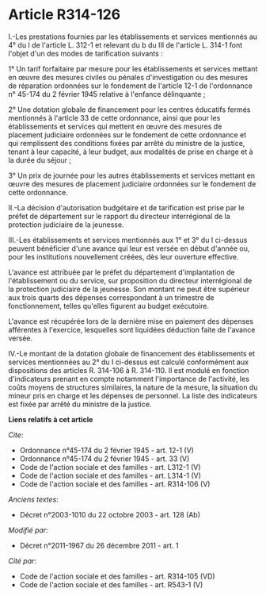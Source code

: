 # Article R314-126

I.-Les prestations fournies par les établissements et services mentionnés au 4° du I de l'article L. 312-1 et relevant du b
du III de l'article L. 314-1 font l'objet d'un des modes de tarification suivants : 

1° Un tarif forfaitaire par mesure pour les établissements et services mettant en œuvre des mesures civiles ou pénales
d'investigation ou des mesures de réparation ordonnées sur le fondement de l'article 12-1 de l'ordonnance n° 45-174 du 2
février 1945 relative à l'enfance délinquante ; 

2° Une dotation globale de financement pour les centres éducatifs fermés mentionnés à l'article 33 de cette ordonnance, ainsi
que pour les établissements et services qui mettent en œuvre des mesures de placement judiciaire ordonnées sur le fondement
de cette ordonnance et qui remplissent des conditions fixées par arrêté du ministre de la justice, tenant à leur capacité, à
leur budget, aux modalités de prise en charge et à la durée du séjour ; 

3° Un prix de journée pour les autres établissements et services mettant en œuvre des mesures de placement judiciaire
ordonnées sur le fondement de cette ordonnance. 

II.-La décision d'autorisation budgétaire et de tarification est prise par le préfet de département sur le rapport du
directeur interrégional de la protection judiciaire de la jeunesse. 

III.-Les établissements et services mentionnés aux 1° et 3° du I ci-dessus peuvent bénéficier d'une avance qui leur est
versée en début d'année ou, pour les institutions nouvellement créées, dès leur ouverture effective. 

L'avance est attribuée par le préfet du département d'implantation de l'établissement ou du service, sur proposition du
directeur interrégional de la protection judiciaire de la jeunesse. Son montant ne peut être supérieur aux trois quarts des
dépenses correspondant à un trimestre de fonctionnement, telles qu'elles figurent au budget exécutoire. 

L'avance est récupérée lors de la dernière mise en paiement des dépenses afférentes à l'exercice, lesquelles sont liquidées
déduction faite de l'avance versée. 

IV.-Le montant de la dotation globale de financement des établissements et services mentionnées au 2° du I ci-dessus est
calculé conformément aux dispositions des articles R. 314-106 à R. 314-110. Il est modulé en fonction d'indicateurs prenant
en compte notamment l'importance de l'activité, les coûts moyens de structures similaires, la nature de la mesure, la
situation du mineur pris en charge et les dépenses de personnel. La liste des indicateurs est fixée par arrêté du ministre de
la justice.

**Liens relatifs à cet article**

_Cite_:

  - Ordonnance n°45-174 du 2 février 1945 - art. 12-1 (V)
  - Ordonnance n°45-174 du 2 février 1945 - art. 33 (V)
  - Code de l'action sociale et des familles - art. L312-1 (V)
  - Code de l'action sociale et des familles - art. L314-1 (V)
  - Code de l'action sociale et des familles - art. R314-106 (V)

_Anciens textes_:

  - Décret n°2003-1010 du 22 octobre 2003 - art. 128 (Ab)

_Modifié par_:

  - Décret n°2011-1967 du 26 décembre 2011 - art. 1

_Cité par_:

  - Code de l'action sociale et des familles - art. R314-105 (VD)
  - Code de l'action sociale et des familles - art. R543-1 (V)
